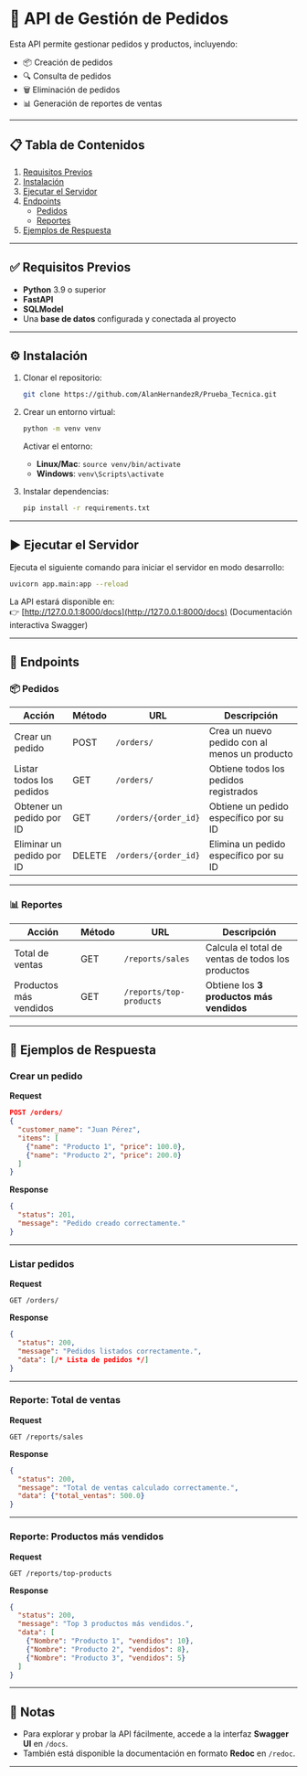 # 🚀 API de Gestión de Pedidos

Esta API permite gestionar pedidos y productos, incluyendo:

- 📦 Creación de pedidos
- 🔍 Consulta de pedidos
- 🗑️ Eliminación de pedidos
- 📊 Generación de reportes de ventas

---

## 📋 Tabla de Contenidos
1. [Requisitos Previos](#requisitos-previos)
2. [Instalación](#instalación)
3. [Ejecutar el Servidor](#ejecutar-el-servidor)
4. [Endpoints](#endpoints)
   - [Pedidos](#pedidos)
   - [Reportes](#reportes)
5. [Ejemplos de Respuesta](#ejemplos-de-respuesta)

---

## ✅ Requisitos Previos

- **Python** 3.9 o superior  
- **FastAPI**  
- **SQLModel**  
- Una **base de datos** configurada y conectada al proyecto  

---

## ⚙️ Instalación

1. Clonar el repositorio:
   ```bash
   git clone https://github.com/AlanHernandezR/Prueba_Tecnica.git
   ```

2. Crear un entorno virtual:
   ```bash
   python -m venv venv
   ```

   Activar el entorno:
   - **Linux/Mac**: `source venv/bin/activate`
   - **Windows**: `venv\Scripts\activate`

3. Instalar dependencias:
   ```bash
   pip install -r requirements.txt
   ```

---

## ▶️ Ejecutar el Servidor

Ejecuta el siguiente comando para iniciar el servidor en modo desarrollo:

```bash
uvicorn app.main:app --reload
```

La API estará disponible en:  
👉 [http://127.0.0.1:8000/docs](http://127.0.0.1:8000/docs) (Documentación interactiva Swagger)

---

## 📡 Endpoints

### 📦 Pedidos

| Acción                     | Método | URL                  | Descripción                               |
|-----------------------------|--------|----------------------|-------------------------------------------|
| Crear un pedido             | POST   | `/orders/`           | Crea un nuevo pedido con al menos un producto |
| Listar todos los pedidos    | GET    | `/orders/`           | Obtiene todos los pedidos registrados      |
| Obtener un pedido por ID    | GET    | `/orders/{order_id}` | Obtiene un pedido específico por su ID     |
| Eliminar un pedido por ID   | DELETE | `/orders/{order_id}` | Elimina un pedido específico por su ID     |

---

### 📊 Reportes

| Acción                  | Método | URL                      | Descripción                              |
|--------------------------|--------|--------------------------|------------------------------------------|
| Total de ventas          | GET    | `/reports/sales`         | Calcula el total de ventas de todos los productos |
| Productos más vendidos   | GET    | `/reports/top-products`  | Obtiene los **3 productos más vendidos** |

---

## 📝 Ejemplos de Respuesta

### Crear un pedido
**Request**
```json
POST /orders/
{
  "customer_name": "Juan Pérez",
  "items": [
    {"name": "Producto 1", "price": 100.0},
    {"name": "Producto 2", "price": 200.0}
  ]
}
```

**Response**
```json
{
  "status": 201,
  "message": "Pedido creado correctamente."
}
```

---

### Listar pedidos
**Request**
```http
GET /orders/
```

**Response**
```json
{
  "status": 200,
  "message": "Pedidos listados correctamente.",
  "data": [/* Lista de pedidos */]
}
```

---

### Reporte: Total de ventas
**Request**
```http
GET /reports/sales
```

**Response**
```json
{
  "status": 200,
  "message": "Total de ventas calculado correctamente.",
  "data": {"total_ventas": 500.0}
}
```

---

### Reporte: Productos más vendidos
**Request**
```http
GET /reports/top-products
```

**Response**
```json
{
  "status": 200,
  "message": "Top 3 productos más vendidos.",
  "data": [
    {"Nombre": "Producto 1", "vendidos": 10},
    {"Nombre": "Producto 2", "vendidos": 8},
    {"Nombre": "Producto 3", "vendidos": 5}
  ]
}
```

---

## 📌 Notas
- Para explorar y probar la API fácilmente, accede a la interfaz **Swagger UI** en `/docs`.
- También está disponible la documentación en formato **Redoc** en `/redoc`.

---
